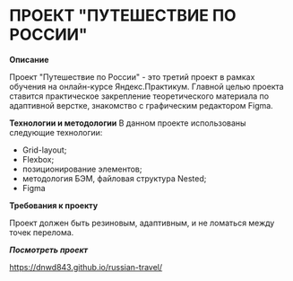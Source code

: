 
ПРОЕКТ "ПУТЕШЕСТВИЕ ПО РОССИИ"
==============================

**Описание**

Проект "Путешествие по России" - это третий проект в рамках обучения на онлайн-курсе Яндекс.Практикум. 
Главной целью проекта ставится практическое закрепление теоретического материала по адаптивной верстке, 
знакомство с графическим редактором Figma.

**Технологии и методологии**
В данном проекте использованы следующие технологии:

- Grid-layout;
- Flexbox;
- позиционирование элементов;
- методология БЭМ, файловая структура Nested;
- Figma

**Требования к проекту**

Проект должен быть резиновым, адаптивным, и не ломаться между точек перелома.

***Посмотреть проект*** 

https://dnwd843.github.io/russian-travel/ 

